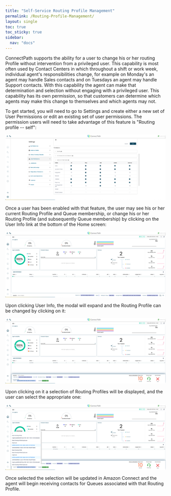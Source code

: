 ```yaml
---
title: "Self-Service Routing Profile Management"
permalink: /Routing-Profile-Management/
layout: single
toc: true
toc_sticky: true
sidebar: 
  nav: "docs"
---
```


ConnectPath supports the ability for a user to change his or her routing
Profile without intervention from a privileged user. This capability is
most often used by Contact Centers in which throughout a shift or work
week, individual agent's responsibilities change, for example on
Monday's an agent may handle Sales contacts and on Tuesdays an agent may
handle Support contacts. With this capability the agent can make that
determination and selection without engaging with a privileged user.
This capability has its own permission, so that customers can determine
which agents may make this change to themselves and which agents may
not.

To get started, you will need to go to Settings and create either a new
set of User Permissions or edit an existing set of user permissions. The
permission users will need to take advantage of this feature is "Routing
profile -- self":

![](./Routing-Profile-Management/media/image1.png)

Once a user has been enabled with that feature, the user may see his or
her current Routing Profile and Queue membership, or change his or her
Routing Profile (and subsequently Queue membership) by clicking on the
User Info link at the bottom of the Home screen:

![](./Routing-Profile-Management/media/image2.png)

Upon clicking User Info, the modal will expand and the Routing Profile
can be changed by clicking on it:

![](./Routing-Profile-Management/media/image3.png)

Upon clicking on it a selection of Routing Profiles will be displayed,
and the user can select the appropriate one:

![](./Routing-Profile-Management/media/image4.png)

Once selected the selection will be updated in Amazon Connect and the
agent will begin receiving contacts for Queues associated with that
Routing Profile.
